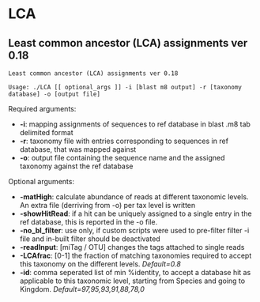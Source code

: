 # LCA

## Least common ancestor (LCA) assignments ver 0.18

```
Least common ancestor (LCA) assignments ver 0.18 

Usage: ./LCA [[ optional_args ]] -i [blast m8 output] -r [taxonomy database] -o [output file]
```

Required arguments:
  * **-i**: mapping assignments of sequences to ref database in blast .m8 tab delimited format
  * **-r**: taxonomy file with entries corresponding to sequences in ref database, that was mapped against
  * **-o**: output file containing the sequence name and the assigned taxonomy against the ref database

Optional arguments:
  * **-matHigh**: calculate abundance of reads at different taxonomic levels. An extra file (derriving from -o) per tax level is written
  * **-showHitRead**: if a hit can be uniquely assigned to a single entry in the ref database, this is reported in the -o file.
  * **-no_bl_filter**: use only, if custom scripts were used to pre-filter filter -i file and in-built filter should be deactivated
  * **-readInput**: [miTag / OTU] changes the tags attached to single reads
  * **-LCAfrac**: [0-1] the fraction of matching taxonomies required to accept this taxonomy on the different levels. _Default=0.8_
  * **-id**: comma seperated list of min %identity, to accept a database hit as applicable to this taxonomic level, starting from Species and going to Kingdom. _Default=97,95,93,91,88,78,0_
 
